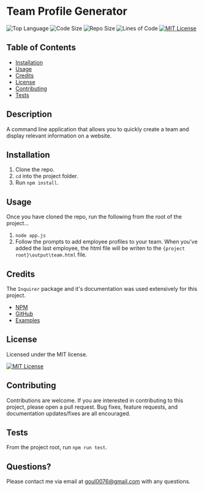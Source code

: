 # Team Profile Generator

![Top Language](https://img.shields.io/github/languages/top/nobleburgundy/jcg-team-generator?color=blue) ![Code Size](https://img.shields.io/github/languages/code-size/nobleburgundy/jcg-team-generator?color=blue) ![Repo Size](https://img.shields.io/github/repo-size/nobleburgundy/jcg-team-generator?color=blue) ![Lines of Code](https://img.shields.io/tokei/lines/github/nobleburgundy/jcg-team-generator?color=blue) [![MIT License](https://img.shields.io/apm/l/atomic-design-ui.svg?color=red)](https://github.com/nobleburgundy/jcg-team-generator/blob/master/LICENSE)

## Table of Contents

- [Installation](#installation)
- [Usage](#usage)
- [Credits](#credits)
- [License](#license)
- [Contributing](#contributing)
- [Tests](#tests)

## Description

A command line application that allows you to quickly create a team and display relevant information on a website.

## Installation

1. Clone the repo.
2. `cd` into the project folder.
3. Run `npm install`.

## Usage

Once you have cloned the repo, run the following from the root of the project...

1. `node app.js`
2. Follow the prompts to add employee profiles to your team. When you've added the last employee, the html file will be writen to the `{project root}\output\team.html` file.

## Credits

The `Inquirer` package and it's documentation was used extensively for this project.

- [NPM](https://www.npmjs.com/package/inquirer)
- [GitHub](https://github.com/SBoudrias/Inquirer.js)
- [Examples](https://github.com/SBoudrias/Inquirer.js/tree/master/packages/inquirer/examples)

## License

Licensed under the MIT license.

[![MIT License](https://img.shields.io/apm/l/atomic-design-ui.svg?color=red)](https://github.com/nobleburgundy/jcg-team-generator/blob/master/LICENSE)

## Contributing

Contributions are welcome. If you are interested in contributing to this project, please open a pull request. Bug fixes, feature requests, and documentation updates/fixes are all encouraged.

## Tests

From the project root, run `npm run test`.

## Questions?

Please contact me via email at goul0076@gmail.com with any questions.
